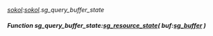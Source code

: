 _[sokol](../../modules/sokol/sokol-module.md):[sokol](../../modules/sokol/sokol-module.md).sg\_query\_buffer\_state_
##### Function sg\_query\_buffer\_state:[sg_resource_state](../../modules/sokol/sokol-sg_resource_state.md)( buf:[sg_buffer](../../modules/sokol/sokol-sg_buffer.md) )
